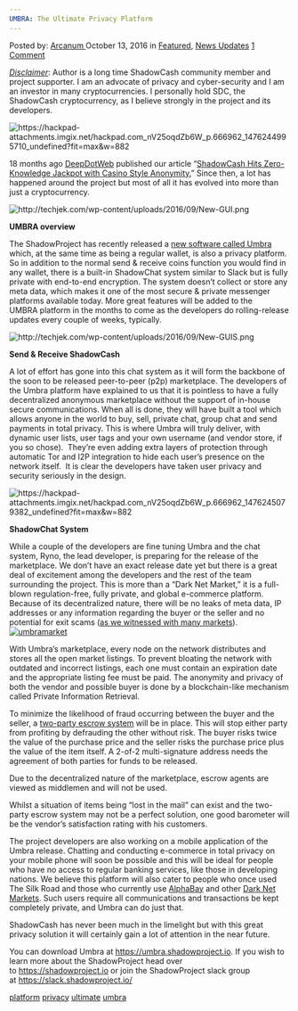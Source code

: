 ```yaml
---
UMBRA: The Ultimate Privacy Platform
---
```

<article class="post-listing post-15804 post type-post status-publish format-standard has-post-thumbnail hentry  tag-platform tag-privacy tag-ultimate tag-umbra">
    <div class="post-inner">
        <span>Posted by: <a href="https://www.deepdotweb.com/author/arcanum/" title="">Arcanum </a></span>
    <span>October 13, 2016</span>
    <span>in <a href="https://www.deepdotweb.com/category/deepdot-news/" rel="category tag">Featured</a>, <a href="https://www.deepdotweb.com/category/news-updates/" rel="category tag">News Updates</a></span>
    <span><a href="https://www.deepdotweb.com/2016/10/13/umbra-ultimate-privacy-platform/#comments">1 Comment</a></span>
    </p>
    <div class="clear"></div>
    <div class="entry">
    <p><em><span style="text-decoration: underline;">Disclaimer</span></em>: Author is a long time ShadowCash community member and project supporter. I am an advocate of privacy and cyber-security and I am an investor in many cryptocurrencies. I personally hold SDC, the ShadowCash cryptocurrency, as I believe strongly in the project and its developers.</p>
    <p><img class="wp-image-15805 aligncenter" src="/imgs/2016/10/https-hackpad-attachments-imgix-net-hackpad-com_.png" alt="https://hackpad-attachments.imgix.net/hackpad.com_nV25oqdZb6W_p.666962_1476244995710_undefined?fit=max&amp;w=882" width="635" height="319" srcset="/imgs/2016/10/https-hackpad-attachments-imgix-net-hackpad-com_.png 882w, /imgs/2016/10/https-hackpad-attachments-imgix-net-hackpad-com_-300x151.png 300w, /imgs/2016/10/https-hackpad-attachments-imgix-net-hackpad-com_-660x330.png 660w" sizes="(max-width: 635px) 100vw, 635px"/></p>
    <p>18 months ago <a href="https://www.deepdotweb.com">DeepDotWeb</a> published our article “<a href="https://www.deepdotweb.com/2015/01/28/shadowcash-zero-knowledge-anonymity/">ShadowCash Hits Zero-Knowledge Jackpot with Casino Style Anonymity.</a>&#8221; Since then, a lot has happened around the project but most of all it has evolved into more than just a cryptocurrency.</p>
    <p><img class="wp-image-15806 aligncenter" src="/imgs/2016/10/http-techjek-com-wp-content-uploads-2016-09-new-.png" alt="http://techjek.com/wp-content/uploads/2016/09/New-GUI.png" width="910" height="533" srcset="/imgs/2016/10/http-techjek-com-wp-content-uploads-2016-09-new-.png 1200w, /imgs/2016/10/http-techjek-com-wp-content-uploads-2016-09-new--300x176.png 300w, /imgs/2016/10/http-techjek-com-wp-content-uploads-2016-09-new--1024x600.png 1024w" sizes="(max-width: 910px) 100vw, 910px"/></p>
    <p><strong>UMBRA overview</strong></p>
    <p>The ShadowProject has recently released a <a href="https://umbra.shadowproject.io/">new software called Umbra</a> which, at the same time as being a regular wallet, is also a privacy platform. So in addition to the normal send &amp; receive coins function you would find in any wallet, there is a built-in ShadowChat system similar to Slack but is fully private with end-to-end encryption. The system doesn’t collect or store any meta data, which makes it one of the most secure &amp; private messenger platforms available today. More great features will be added to the UMBRA platform in the months to come as the developers do rolling-release updates every couple of weeks, typically.</p>
    <p><img class="wp-image-15807 aligncenter" src="/imgs/2016/10/http-techjek-com-wp-content-uploads-2016-09-new-1-1.png" alt="http://techjek.com/wp-content/uploads/2016/09/New-GUIS.png" width="840" height="492" srcset="/imgs/2016/10/http-techjek-com-wp-content-uploads-2016-09-new-1-1.png 1200w, /imgs/2016/10/http-techjek-com-wp-content-uploads-2016-09-new-1-1-300x176.png 300w, /imgs/2016/10/http-techjek-com-wp-content-uploads-2016-09-new-1-1-1024x600.png 1024w" sizes="(max-width: 840px) 100vw, 840px"/></p>
    <p><strong>Send &amp; Receive ShadowCash</strong></p>
    <p>A lot of effort has gone into this chat system as it will form the backbone of the soon to be released peer-to-peer (p2p) marketplace. The developers of the Umbra platform have explained to us that it is pointless to have a fully decentralized anonymous marketplace without the support of in-house secure communications. When all is done, they will have built a tool which allows anyone in the world to buy, sell, private chat, group chat and send payments in total privacy. This is where Umbra will truly deliver, with dynamic user lists, user tags and your own username (and vendor store, if you so chose).  They&#8217;re even adding extra layers of protection through automatic Tor and I2P integration to hide each user&#8217;s presence on the network itself.  It is clear the developers have taken user privacy and security seriously in the design.</p>
    <p><img class="wp-image-15808 aligncenter" src="/imgs/2016/10/https-hackpad-attachments-imgix-net-hackpad-com_-1.png" alt="https://hackpad-attachments.imgix.net/hackpad.com_nV25oqdZb6W_p.666962_1476245079382_undefined?fit=max&amp;w=882" srcset="/imgs/2016/10/https-hackpad-attachments-imgix-net-hackpad-com_-1.png 882w, /imgs/2016/10/https-hackpad-attachments-imgix-net-hackpad-com_-1-300x169.png 300w" sizes="(max-width: 882px) 100vw, 882px"/></p>
    <p><strong>ShadowChat System</strong></p>
    <p>While a couple of the developers are fine tuning Umbra and the chat system, Ryno, the lead developer, is preparing for the release of the marketplace. We don’t have an exact release date yet but there is a great deal of excitement among the developers and the rest of the team surrounding the project. This is more than a “Dark Net Market,” it is a full-blown regulation-free, fully private, and global e-commerce platform. Because of its decentralized nature, there will be no leaks of meta data, IP addresses or any information regarding the buyer or the seller and no potential for exit scams (<a href="https://www.deepdotweb.com/marketplace-directory/categories/dead-scam">as we witnessed with many markets</a>).<a href="/imgs/2016/10/umbramarket.jpg"><img class="aligncenter size-full wp-image-15846" src="/imgs/2016/10/umbramarket.jpg" alt="umbramarket" width="882" height="512" srcset="/imgs/2016/10/umbramarket.jpg 882w, /imgs/2016/10/umbramarket-300x174.jpg 300w" sizes="(max-width: 882px) 100vw, 882px"/></a></p>
    <p>With Umbra&#8217;s marketplace, every node on the network distributes and stores all the open market listings. To prevent bloating the network with outdated and incorrect listings, each one must contain an expiration date and the appropriate listing fee must be paid. The anonymity and privacy of both the vendor and possible buyer is done by a blockchain-like mechanism called Private Information Retrieval.</p>
    <p>To minimize the likelihood of fraud occurring between the buyer and the seller, a <a href="https://en.wikipedia.org/wiki/Shadow_(software)">two-party escrow system</a> will be in place. This will stop either party from profiting by defrauding the other without risk. The buyer risks twice the value of the purchase price and the seller risks the purchase price plus the value of the item itself. A 2-of-2 multi-signature address needs the agreement of both parties for funds to be released.</p>
    <p>Due to the decentralized nature of the marketplace, escrow agents are viewed as middlemen and will not be used.</p>
    <p>Whilst a situation of items being “lost in the mail” can exist and the two-party escrow system may not be a perfect solution, one good barometer will be the vendor’s satisfaction rating with his customers.</p>
    <p>The project developers are also working on a mobile application of the Umbra release. Chatting and conducting e-commerce in total privacy on your mobile phone will soon be possible and this will be ideal for people who have no access to regular banking services, like those in developing nations. We believe this platform will also cater to people who once used The Silk Road and those who currently use <a href="http://www.deepdotweb.com/marketplace-directory/listing/alphabay/">AlphaBay</a> and other <a href="http://www.deepdotweb.com/dark-net-market-comparison-chart/">Dark Net Markets</a>. Such users require all communications and transactions be kept completely private, and Umbra can do just that.</p>
    <p>ShadowCash has never been much in the limelight but with this great privacy solution it will certainly gain a lot of attention in the near future.</p>
    <p>You can download Umbra at <a href="https://umbra.shadowproject.io/">https://</a><a href="https://umbra.shadowproject.io/">u</a><a href="https://umbra.shadowproject.io/">m</a><a href="https://umbra.shadowproject.io/">b</a><a href="https://umbra.shadowproject.io/">r</a><a href="https://umbra.shadowproject.io/">a</a><a href="https://umbra.shadowproject.io/">.</a><a href="https://umbra.shadowproject.io/">s</a><a href="https://umbra.shadowproject.io/">h</a><a href="https://umbra.shadowproject.io/">a</a><a href="https://umbra.shadowproject.io/">d</a><a href="https://umbra.shadowproject.io/">o</a><a href="https://umbra.shadowproject.io/">w</a><a href="https://umbra.shadowproject.io/">p</a><a href="https://umbra.shadowproject.io/">r</a><a href="https://umbra.shadowproject.io/">o</a><a href="https://umbra.shadowproject.io/">j</a><a href="https://umbra.shadowproject.io/">e</a><a href="https://umbra.shadowproject.io/">c</a><a href="https://umbra.shadowproject.io/">t.</a><a href="https://umbra.shadowproject.io/">i</a><a href="https://umbra.shadowproject.io/">o</a>. If you wish to learn more about the ShadowProject head over to <a href="https://shadowproject.io/">https://s</a><a href="https://shadowproject.io/">h</a><a href="https://shadowproject.io/">a</a><a href="https://shadowproject.io/">d</a><a href="https://shadowproject.io/">o</a><a href="https://shadowproject.io/">w</a><a href="https://shadowproject.io/">p</a><a href="https://shadowproject.io/">r</a><a href="https://shadowproject.io/">o</a><a href="https://shadowproject.io/">j</a><a href="https://shadowproject.io/">e</a><a href="https://shadowproject.io/">c</a><a href="https://shadowproject.io/">t.i</a><a href="https://shadowproject.io/">o</a> or join the ShadowProject slack group at <a href="https://slack.shadowproject.io/">https://slack.shadowproject.io/</a></p>
    </div>
    <a href="https://www.deepdotweb.com/tag/platform/" rel="tag">platform</a> <a href="https://www.deepdotweb.com/tag/privacy/" rel="tag">privacy</a> <a href="https://www.deepdotweb.com/tag/ultimate/" rel="tag">ultimate</a> <a href="https://www.deepdotweb.com/tag/umbra/" rel="tag">umbra</a></span> <span style="display:none" class="updated">2016-10-13</span>
    <div style="display:none" class="vcard author" itemprop="author" itemscope itemtype="http://schema.org/Person"><strong class="fn" itemprop="name"><a href="https://www.deepdotweb.com/author/arcanum/" title="Posts by Arcanum" rel="author">Arcanum</a></strong></div>
    
